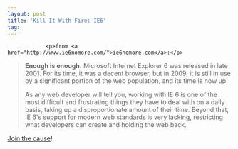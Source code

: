 ```yaml
---
layout: post
title: 'Kill It With Fire: IE6'
tag: 
---
```



                <p>from <a href="http://www.ie6nomore.com/">ie6nomore.com</a>:</p>
<blockquote><span style="font-weight: bold;">Enough is enough.</span> Microsoft Internet Explorer 6 was released in late 2001. For its time, it was a decent browser, but in 2009, it is still in use by a significant portion of the web population, and its time is now up.

As any web developer will tell you, working with IE 6 is one of the most difficult and frustrating things they have to deal with on a daily basis, taking up a disproportionate amount of their time. Beyond that, IE 6's support for modern web standards is very lacking, restricting what developers can create and holding the web back.</blockquote>
<p><a href="http://www.ie6nomore.com/">Join the cause</a>!</p>
            
